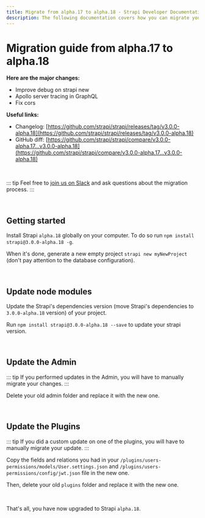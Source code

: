 ```yaml
---
title: Migrate from alpha.17 to alpha.18 - Strapi Developer Documentation
description: The following documentation covers how you can migrate your Strapi application from alpha.17 to alpha.18.
---
```


# Migration guide from alpha.17 to alpha.18

**Here are the major changes:**

- Improve debug on strapi new
- Apollo server tracing in GraphQL
- Fix cors

**Useful links:**

- Changelog: [https://github.com/strapi/strapi/releases/tag/v3.0.0-alpha.18](https://github.com/strapi/strapi/releases/tag/v3.0.0-alpha.18)
- GitHub diff: [https://github.com/strapi/strapi/compare/v3.0.0-alpha.17...v3.0.0-alpha.18](https://github.com/strapi/strapi/compare/v3.0.0-alpha.17...v3.0.0-alpha.18)

<br>

::: tip
Feel free to [join us on Slack](http://slack.strapi.io) and ask questions about the migration process.
:::

<br>

## Getting started

Install Strapi `alpha.18` globally on your computer. To do so run `npm install strapi@3.0.0-alpha.18 -g`.

When it's done, generate a new empty project `strapi new myNewProject` (don't pay attention to the database configuration).

<br>

## Update node modules

Update the Strapi's dependencies version (move Strapi's dependencies to `3.0.0-alpha.18` version) of your project.

Run `npm install strapi@3.0.0-alpha.18 --save` to update your strapi version.

<br>

## Update the Admin

::: tip
If you performed updates in the Admin, you will have to manually migrate your changes.
:::

Delete your old admin folder and replace it with the new one.

<br>

## Update the Plugins

::: tip
If you did a custom update on one of the plugins, you will have to manually migrate your update.
:::

Copy the fields and relations you had in your `/plugins/users-permissions/models/User.settings.json` and `/plugins/users-permissions/config/jwt.json` file in the new one.

Then, delete your old `plugins` folder and replace it with the new one.

<br>

That's all, you have now upgraded to Strapi `alpha.18`.
